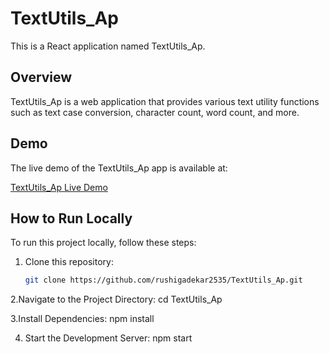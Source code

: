 # TextUtils_Ap

This is a React application named TextUtils_Ap.

## Overview

TextUtils_Ap is a web application that provides various text utility functions such as text case conversion, character count, word count, and more.

## Demo

The live demo of the TextUtils_Ap app is available at:

[TextUtils_Ap Live Demo](https://rushigadekar2535.github.io/TextUtils_Ap/)

## How to Run Locally

To run this project locally, follow these steps:

1. Clone this repository:
   ```bash
   git clone https://github.com/rushigadekar2535/TextUtils_Ap.git
   
2.Navigate to the Project Directory:
    cd TextUtils_Ap
    
3.Install Dependencies:
npm install

4. Start the Development Server:
   npm start

   
